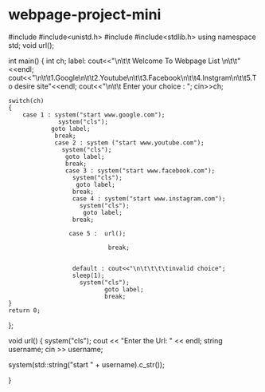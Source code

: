 # webpage-project-mini
#include<iostream>
#include<unistd.h>
#include<string>
#include<stdlib.h>
using namespace std;
void url();

int main()
{ 
	int ch;
	label:
	cout<<"\n\t\t Welcome To Webpage List \n\t\t"<<endl;
	cout<<"\n\t\t1.Google\n\t\t2.Youtube\n\t\t3.Facebook\n\t\t4.Instgram\n\t\t5.To desire site"<<endl;
	cout<<"\n\t\t Enter your choice : ";
   	cin>>ch;
	
	switch(ch)
	{
		case 1 : system("start www.google.com");
		          system("cls");
		        goto label;
		         break;
		         case 2 : system ("start www.youtube.com");
		           system("cls");
		            goto label;
		            break;
		            case 3 : system("start www.facebook.com");
		              system("cls");
		               goto label;
		              break;
		              case 4 : system("start www.instagram.com");
		                system("cls");
		                 goto label;
		              break;
		              
		             case 5 :  url();
		             
		                        break;
		             
					           
		              default : cout<<"\n\t\t\t\tinvalid choice";
		              sleep(1);
		                system("cls");
		                       goto label;
		                       break;
	}
	return 0;

};

void url()
{
	system("cls");
	cout << "Enter the Url: " << endl;
  string username;
  cin >> username;

 system(std::string("start " + username).c_str());
 
}
